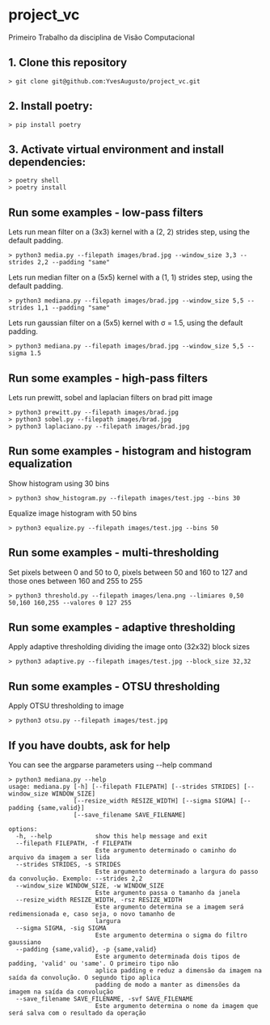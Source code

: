 # project_vc
Primeiro Trabalho da disciplina de Visão Computacional

## 1. Clone this repository
``` shell
> git clone git@github.com:YvesAugusto/project_vc.git
```
## 2. Install poetry: 
``` shell
> pip install poetry
```
## 3. Activate virtual environment and install dependencies:
``` shell
> poetry shell
> poetry install
```
## Run some examples - low-pass filters
Lets run mean filter on a (3x3) kernel with a (2, 2) strides step, using the default padding. 
``` shell
> python3 media.py --filepath images/brad.jpg --window_size 3,3 --strides 2,2 --padding "same"
```
Lets run median filter on a (5x5) kernel with a (1, 1) strides step, using the default padding. 
``` shell
> python3 mediana.py --filepath images/brad.jpg --window_size 5,5 --strides 1,1 --padding "same"
```
Lets run gaussian filter on a (5x5) kernel with σ = 1.5, using the default padding. 
``` shell
> python3 mediana.py --filepath images/brad.jpg --window_size 5,5 --sigma 1.5
```
## Run some examples - high-pass filters
Lets run prewitt, sobel and laplacian filters on brad pitt image
``` shell
> python3 prewitt.py --filepath images/brad.jpg
> python3 sobel.py --filepath images/brad.jpg
> python3 laplaciano.py --filepath images/brad.jpg
```
## Run some examples - histogram and histogram equalization
Show histogram using 30 bins
``` shell
> python3 show_histogram.py --filepath images/test.jpg --bins 30
```
Equalize image histogram with 50 bins
``` shell
> python3 equalize.py --filepath images/test.jpg --bins 50
```
## Run some examples - multi-thresholding
Set pixels between 0 and 50 to 0, pixels between 50 and 160 to 127 and those ones between 160 and 255 to 255
``` shell
> python3 threshold.py --filepath images/lena.png --limiares 0,50 50,160 160,255 --valores 0 127 255
```
## Run some examples - adaptive thresholding
Apply adaptive thresholding dividing the image onto (32x32) block sizes
``` shell
> python3 adaptive.py --filepath images/test.jpg --block_size 32,32
```
## Run some examples - OTSU thresholding
Apply OTSU thresholding to image
``` shell
> python3 otsu.py --filepath images/test.jpg
```
## If you have doubts, ask for help
You can see the argparse parameters using --help command
``` shell
> python3 mediana.py --help
usage: mediana.py [-h] [--filepath FILEPATH] [--strides STRIDES] [--window_size WINDOW_SIZE]
                  [--resize_width RESIZE_WIDTH] [--sigma SIGMA] [--padding {same,valid}]
                  [--save_filename SAVE_FILENAME]

options:
  -h, --help            show this help message and exit
  --filepath FILEPATH, -f FILEPATH
                        Este argumento determinado o caminho do arquivo da imagem a ser lida
  --strides STRIDES, -s STRIDES
                        Este argumento determinado a largura do passo da convolução. Exemplo: --strides 2,2
  --window_size WINDOW_SIZE, -w WINDOW_SIZE
                        Este argumento passa o tamanho da janela
  --resize_width RESIZE_WIDTH, -rsz RESIZE_WIDTH
                        Este argumento determina se a imagem será redimensionada e, caso seja, o novo tamanho de
                        largura
  --sigma SIGMA, -sig SIGMA
                        Este argumento determina o sigma do filtro gaussiano
  --padding {same,valid}, -p {same,valid}
                        Este argumento determinada dois tipos de padding, 'valid' ou 'same'. O primeiro tipo não
                        aplica padding e reduz a dimensão da imagem na saída da convolução. O segundo tipo aplica
                        padding de modo a manter as dimensões da imagem na saída da convolução
  --save_filename SAVE_FILENAME, -svf SAVE_FILENAME
                        Este argumento determina o nome da imagem que será salva com o resultado da operação
```

